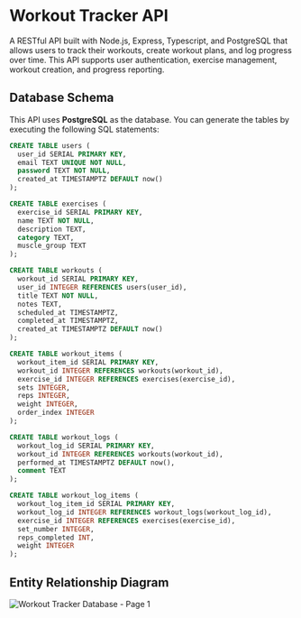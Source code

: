 # Workout Tracker API

A RESTful API built with Node.js, Express, Typescript, and PostgreSQL that allows users to track their workouts, create workout plans, and log progress over time. This API supports user authentication, exercise management, workout creation, and progress reporting.

## Database Schema

This API uses **PostgreSQL** as the database. You can generate the tables by executing the following SQL statements:

```sql
CREATE TABLE users (
  user_id SERIAL PRIMARY KEY,
  email TEXT UNIQUE NOT NULL,
  password TEXT NOT NULL,
  created_at TIMESTAMPTZ DEFAULT now()
);

CREATE TABLE exercises (
  exercise_id SERIAL PRIMARY KEY,
  name TEXT NOT NULL,
  description TEXT,
  category TEXT,
  muscle_group TEXT
);

CREATE TABLE workouts (
  workout_id SERIAL PRIMARY KEY,
  user_id INTEGER REFERENCES users(user_id),
  title TEXT NOT NULL,
  notes TEXT,
  scheduled_at TIMESTAMPTZ,
  completed_at TIMESTAMPTZ,
  created_at TIMESTAMPTZ DEFAULT now()
);

CREATE TABLE workout_items (
  workout_item_id SERIAL PRIMARY KEY,
  workout_id INTEGER REFERENCES workouts(workout_id),
  exercise_id INTEGER REFERENCES exercises(exercise_id),
  sets INTEGER,
  reps INTEGER,
  weight INTEGER,
  order_index INTEGER
);

CREATE TABLE workout_logs (
  workout_log_id SERIAL PRIMARY KEY,
  workout_id INTEGER REFERENCES workouts(workout_id),
  performed_at TIMESTAMPTZ DEFAULT now(),
  comment TEXT
);

CREATE TABLE workout_log_items (
  workout_log_item_id SERIAL PRIMARY KEY,
  workout_log_id INTEGER REFERENCES workout_logs(workout_log_id),
  exercise_id INTEGER REFERENCES exercises(exercise_id),
  set_number INTEGER,
  reps_completed INT,
  weight INTEGER
);
```
## Entity Relationship Diagram
![Workout Tracker Database - Page 1](https://github.com/user-attachments/assets/ef918085-8acd-429e-a87a-e5cc7236d588)

